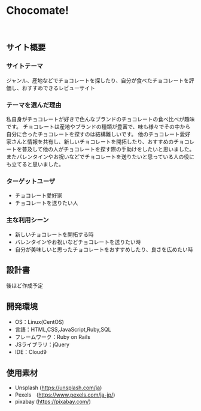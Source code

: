 # Chocomate!
<!--Chocolate＋mate-->
​
## サイト概要
### サイトテーマ
ジャンル、産地などでチョコレートを探したり、自分が食べたチョコレートを評価し、おすすめできるレビューサイト
​
### テーマを選んだ理由
私自身がチョコレートが好きで色んなブランドのチョコレートの食べ比べが趣味です。
チョコレートは産地やブランドの種類が豊富で、味も様々でその中から自分に合ったチョコレートを探すのは結構難しいです。
他のチョコレート愛好家さんと情報を共有し、新しいチョコレートを開拓したり、おすすめのチョコレートを普及して他の人がチョコレートを探す際の手助けをしたいと思いました。
またバレンタインやお祝いなどでチョコレートを送りたいと思っている人の役にも立てると思いました。
​
### ターゲットユーザ
- チョコレート愛好家
- チョコレートを送りたい人
​
### 主な利用シーン
- 新しいチョコレートを開拓する時
- バレンタインやお祝いなどチョコレートを送りたい時
- 自分が美味しいと思ったチョコレートをおすすめしたり、良さを広めたい時
<!--・チョコレートが好きな人同士の交流-->

## 設計書
後ほど作成予定
​
## 開発環境
- OS：Linux(CentOS)
- 言語：HTML,CSS,JavaScript,Ruby,SQL
- フレームワーク：Ruby on Rails
- JSライブラリ：jQuery
- IDE：Cloud9
​
## 使用素材
- Unsplash (https://unsplash.com/ja) 
- Pexels　(https://www.pexels.com/ja-jp/) 
- pixabay (https://pixabay.com/) 